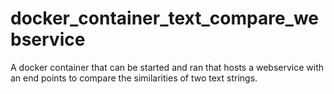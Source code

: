 # docker_container_text_compare_webservice
A docker container that can be started and ran that hosts a webservice with an end points to compare the similarities of two text strings.
